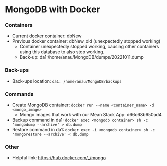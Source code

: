 
# MongoDB with Docker

### Containers
* Current docker container: dbNew
* Previous docker container: dbNew_old (unexpectedly stopped working)
  * Container unexpectedly stopped working, causing other containers using this database to also stop working. 
  * Back-up: da1:/home/anau/MongoDB/dumps/20221011.dump

### Back-ups
* Back-ups location: ```da1: /home/anau/MongoDB/backups```

### Commands
* Create MongoDB container: ```docker run --name <container_name> -d <mongo_image>```
    * Mongo images that work with our Mean Stack App: d66c68b650ad4
* Backup command in da1: ```docker exec <mongodb container> sh -c 'mongodump --archive' > db.dump```
* Restore command in da1: ```docker exec -i <mongodb container> sh -c 'mongorestore --archive' < db.dump```

### Other 
* Helpful link: https://hub.docker.com/_/mongo
